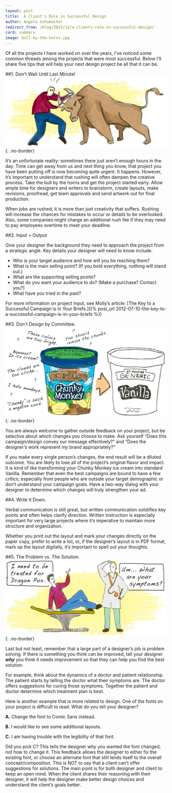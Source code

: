 ```yaml
---
layout: post
title:  A Client's Role in Successful Design
author: Angela Schumacher
redirect_from: /blog/2013/12/a-clients-role-in-successful-design/
card: summary
image: bull-by-the-horns.jpg
---
```


Of all the projects I have worked on over the years, I’ve noticed some common threads among the projects that were most successful. Below I’ll share five tips that will help your next design project be all that it can be.

##1. Don't Wait Until Last Minute!
![](/img/bull-by-the-horns.jpg){: .no-border}

It’s an unfortunate reality: sometimes there just aren’t enough hours in the day. Time can get away from us and next thing you know, that project you have been putting off is now becoming quite urgent. It happens. However, it’s important to understand that rushing will often dampen the creative process. Take the bull by the horns and get the project started early. Allow ample time for designers  and writers to brainstorm, create layouts, make revisions, proofread, get team approvals and send artwork out for final production.

When jobs are rushed, it is more than just creativity that suffers. Rushing will increase the chances for mistakes to occur or details to be overlooked. Also, some companies might charge an additional rush fee if they may need to pay employees overtime to meet your deadline.

##2. Input = Output

Give your designer the background they need to approach the project from a strategic angle. Key details your designer will need to know include:

- Who is your target audience and how will you be reaching them?
- What is the main selling point? (If you bold everything, nothing will stand out.)
- What are the supporting selling points?
- What do you want your audience to do? (Make a purchase? Contact you?)
- What have you tried in the past?

For more information on project input, see Molly’s article: [The Key to a Successful Campaign is in Your Briefs.]({% post_url 2012-07-10-the-key-to-a-successful-campaign-is-in-your-briefs %})

##3. Don't Design by Committee.
![](/img/chunky-monkey.jpg){: .no-border}

You are always welcome to gather outside feedback on your project, but be selective about which changes you choose to make. Ask yourself “Does this campaign/design convey our message effectively?” and “Does the designer’s work represent my brand appropriately?”

If you make every single person’s changes, the end result will be a diluted outcome. You are likely to lose all of the project’s original flavor and impact. It is kind of like transforming your Chunky Monkey ice cream into standard Vanilla. Remember that even the best campaigns are bound to have a few critics; especially from people who are outside your target demographic or don’t understand your campaign goals. Have a two-way dialog with your designer to determine which changes will truly strengthen your ad.

##4. Write It Down.

Verbal communication is still great, but written communication solidifies key points and often helps clarify direction. Written instruction is especially important for very large projects where it’s imperative to maintain more structure and organization.

Whether you print out the layout and mark your changes directly on the paper copy, prefer to write a list, or, if the designer’s layout is in PDF format, mark up the layout digitally, it’s important to spell out your thoughts.

##5. The Problem vs. The Solution.
![](/img/diagnosis.jpg){: .no-border}

Last but not least, remember that a large part of a designer’s job is problem solving. If there is something you think can be improved, tell your designer ***why*** you think it needs improvement so that they can help you find the best solution.

For example, think about the dynamics of a doctor and patient relationship. The patient starts by telling the doctor what their symptoms are. The doctor offers suggestions for curing those symptoms. Together the patient and doctor determine which treatment plan is best.

Here is another example that is more related to design. One of the fonts on your project is difficult to read. What do you tell your designer?

**A.** Change the font to Comic Sans instead.

**B.** I would like to see some additional layouts.

**C.** I am having trouble with the legibility of that font.

Did you pick C? This tells the designer why you wanted the font changed, not how to change it. This feedback allows the designer to either fix the existing font, or choose an alternate font that still lends itself to the overall concept/composition. This is NOT to say that a client can’t offer suggestions for solutions. The main point is for both designer and client to keep an open mind. When the client shares their reasoning with their designer, it will help the designer make better design choices and understand the client’s goals better.
